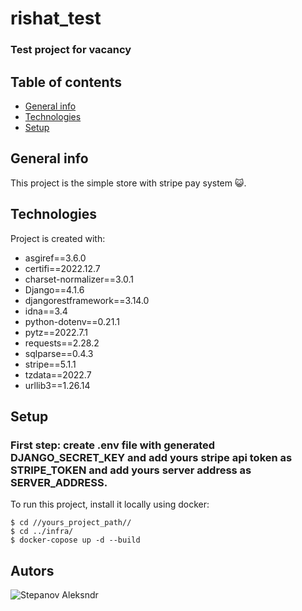 # rishat_test

### Test project for vacancy

## Table of contents

* [General info](#general-info)
* [Technologies](#technologies)
* [Setup](#setup)

## General info

This project is the simple store with stripe pay system :smiley_cat:.
	
## Technologies

Project is created with:
 * asgiref==3.6.0
 * certifi==2022.12.7
 * charset-normalizer==3.0.1
 * Django==4.1.6
 * djangorestframework==3.14.0
 * idna==3.4
 * python-dotenv==0.21.1
 * pytz==2022.7.1
 * requests==2.28.2
 * sqlparse==0.4.3
 * stripe==5.1.1
 * tzdata==2022.7
 * urllib3==1.26.14

	
## Setup

### First step: create .env file with generated DJANGO_SECRET_KEY and add yours stripe api token as STRIPE_TOKEN and add yours server address as SERVER_ADDRESS.
To run this project, install it locally using docker:
```
$ cd //yours_project_path//
$ cd ../infra/
$ docker-copose up -d --build
```

## Autors

![Stepanov Aleksndr](https://github.com/Funnysuslik)
